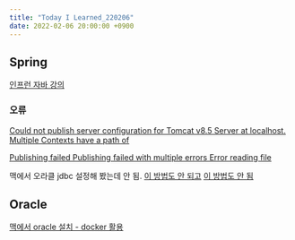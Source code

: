 ```yaml
---
title: "Today I Learned_220206"
date: 2022-02-06 20:00:00 +0900
---
```


## Spring
[인프런 자바 강의](https://www.inflearn.com/course/%EC%8A%A4%ED%94%84%EB%A7%81-%ED%94%84%EB%A0%88%EC%9E%84%EC%9B%8C%ED%81%AC_renew/dashboard)

### 오류

[Could not publish server configuration for Tomcat v8.5 Server at localhost. Multiple Contexts have a path of](https://bumcrush.tistory.com/132)

[Publishing failed Publishing failed with multiple errors Error reading file](https://www.ihee.com/219)

맥에서 오라클 jdbc 설정해 봤는데 안 됨. [이 방법도 안 되고](https://www.saichoiblog.com/java_with_oracle/) [이 방법도 안 됨](https://byungmin.tistory.com/16)



## Oracle

[맥에서 oracle 설치 - docker 활용](https://whitepaek.tistory.com/40)